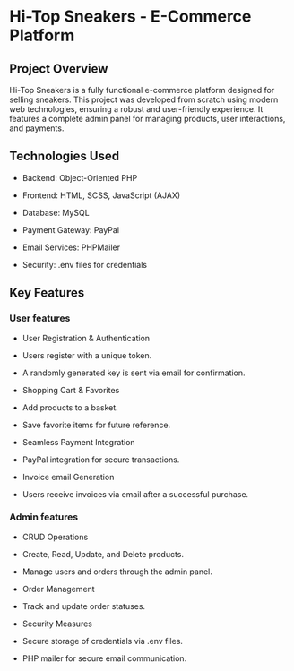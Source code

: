 # Hi-Top Sneakers - E-Commerce Platform
##  Project Overview

Hi-Top Sneakers is a fully functional e-commerce platform designed for selling sneakers. This project was developed from scratch using modern web technologies, ensuring a robust and user-friendly experience. It features a complete admin panel for managing products, user interactions, and payments.

##  Technologies Used

- Backend: Object-Oriented PHP

- Frontend: HTML, SCSS, JavaScript (AJAX)

- Database: MySQL

- Payment Gateway: PayPal

- Email Services: PHPMailer

- Security: .env files for credentials
##  Key Features
###  User features
- User Registration & Authentication

- Users register with a unique token.

- A randomly generated key is sent via email for confirmation.

- Shopping Cart & Favorites

- Add products to a basket.

- Save favorite items for future reference.

- Seamless Payment Integration

- PayPal integration for secure transactions.

- Invoice email Generation 

- Users receive invoices via email after a successful purchase.
###  Admin features
- CRUD Operations

- Create, Read, Update, and Delete products.

- Manage users and orders through the admin panel.

- Order Management

- Track and update order statuses.

- Security Measures

- Secure storage of credentials via .env files.

- PHP mailer for secure email communication.
